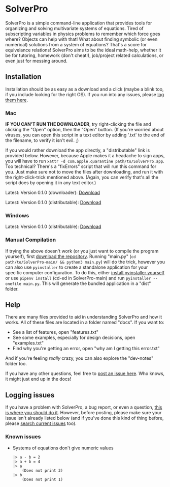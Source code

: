 # SolverPro
SolverPro is a simple command-line application that provides tools for organizing and solving multivariate systems of equations. Tired of subscripting variables in physics problems to remember which force goes where? Objects can help with that! What about finding symbolic (or even numerical) solutions from a system of equations? That's a score for equivelance relations! SolverPro aims to be the ideal math-help, whether it be for tutoring, homework (don't cheat!), job/project related calculations, or even  just for messing around.

## Installation
Installation should be as easy as a download and a click (maybe a blink too, if you include looking for the right OS). If you run into any issues, please [log them here](#logging-issues).

### Mac
**IF YOU CAN'T RUN THE DOWNLOADER**, try right-clicking the file and clicking the "Open" option, then the "Open" button. (If you're worried about viruses, you can open this script in a text editor by adding '.txt' to the end of the filename, to verify it isn't evil. ;)

If you would rather download the app directly, a "distributable" link is provided below. However, because Apple makes it a headache to sign apps, you will have to run `xattr -d com.apple.quarantine path/to/SolverPro.app`. Too technical? There's a "fixErrors" script that will run this command for you. Just make sure not to move the files after downloading, and run it with the right-click-trick mentioned above. (Again, you can verify that's all the script does by opening it in any text editor.)

Latest: Version 0.1.0 (downloader): [Download](https://github.com/skylon07/SolverPro/raw/main/dist-versions/0.1.0/SolverPro_download_mac.tgz)

Latest: Version 0.1.0 (distributable): [Download](https://github.com/skylon07/SolverPro/raw/main/dist-versions/0.1.0/SolverPro_mac.tgz)

### Windows
Latest: Version 0.1.0 (distributable): [Download](https://github.com/skylon07/SolverPro/raw/main/dist-versions/0.1.0/SolverPro.exe)

### Manual Compilation
If trying the above doesn't work (or you just want to compile the program yourself), first [download the repository](https://github.com/skylon07/SolverPro/archive/refs/heads/main.zip). Running "main.py" (`cd path/to/SolverPro-main/ && python3 main.py`) will do the trick, however you can also use `pyinstaller` to create a standalone application for your specific computer configuration. To do this, either [install pyinstaller yourself](https://www.pyinstaller.org/) or use `pipenv install` (cd-ed in SolverPro-main) and run `pyinstaller --onefile main.py`. This will generate the bundled application in a "dist" folder.

## Help
There are many files provided to aid in understanding SolverPro and how it works. All of these files are located in a folder named "docs". If you want to:

* See a list of features, open "features.txt"
* See some examples, especially for design decisions, open "examples.txt"
* Find why you're getting an error, open "why am I getting this error.txt"

And if you're feeling *really* crazy, you can also explore the "dev-notes" folder too.

If you have any other questions, feel free to [post an issue here](#logging-issues). Who knows, it might just end up in the docs!

## Logging issues
If you have a problem with SolverPro, a bug report, or even a question, [this is where you should do it](https://github.com/skylon07/SolverPro/issues/new). However, before posting, please make sure your issue isn't already listed below (and if you've done this kind of thing before, please [search current issues](https://github.com/skylon07/SolverPro/issues?q=is%3Aissue) too).

### Known issues
* Systems of equations don't give numeric values

	```
	|> a - b = 2
	|> a + b = 4
	|> a
		(Does not print 3)
	|> b
		(Does not print 1)
	```

